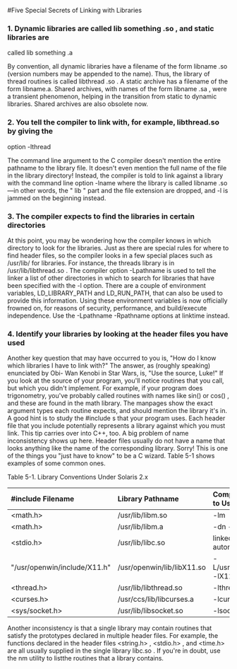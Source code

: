 #Five Special Secrets of Linking with Libraries

### 1. Dynamic libraries are called lib something .so , and static libraries are
called lib something .a

By convention, all dynamic libraries have a filename of the form libname .so
(version numbers may be appended to the name). Thus, the library of thread routines
is called libthread .so . A static archive has a filename of the form libname.a.
Shared archives, with names of the form libname .sa , were a transient
phenomenon, helping in the transition from static to dynamic libraries. Shared
archives are also obsolete now.

### 2. You tell the compiler to link with, for example, libthread.so by giving the
option -lthread

The command line argument to the C compiler doesn't mention the entire pathname to
the library file. It doesn't even mention the full name of the file in the library
directory! Instead, the compiler is told to link against a library with the command line
option -lname where the library is called libname .so —in other words, the
" lib " part and the file extension are dropped, and -l is jammed on the beginning
instead.

### 3. The compiler expects to find the libraries in certain directories

At this point, you may be wondering how the compiler knows in which directory to
look for the libraries. Just as there are special rules for where to find header files, so
the compiler looks in a few special places such as /usr/lib/ for libraries. For
instance, the threads library is in /usr/lib/libthread.so .
The compiler option -Lpathname is used to tell the linker a list of other directories
in which to search for libraries that have been specified with the -l option. There are
a couple of environment variables, LD_LIBRARY_PATH and LD_RUN_PATH,
that can also be used to provide this information. Using these environment variables is
now officially frowned on, for reasons of security, performance, and build/execute
independence. Use the -Lpathname -Rpathname options at linktime instead.

### 4. Identify your libraries by looking at the header files you have used

Another key question that may have occurred to you is, "How do I know which
libraries I have to link with?" The answer, as (roughly speaking) enunciated by Obi-
Wan Kenobi in Star Wars, is, "Use the source, Luke!" If you look at the source of
your program, you'll notice routines that you call, but which you didn't implement. For
example, if your program does trigonometry, you've probably called routines with
names like sin() or cos() , and these are found in the math library. The manpages
show the exact argument types each routine expects, and should mention the library
it's in.
A good hint is to study the #include s that your program uses. Each header file that
you include potentially represents a library against which you must link. This tip
carries over into C++, too. A big problem of name inconsistency shows up here.
Header files usually do not have a name that looks anything like the name of the
corresponding library. Sorry! This is one of the things you "just have to know" to be a
C wizard. Table 5-1 shows examples of some common ones.

Table 5-1. Library Conventions Under Solaris 2.x

| #include Filename              | Library Pathname            | Compiler Option to Use |
|:-------------------------------|:----------------------------|:-----------------------|
| \<math.h\>                     |  /usr/lib/libm.so           | -lm
| \<math.h\>                     |  /usr/lib/libm.a            | -dn -lm
| \<stdio.h\>                    |  /usr/lib/libc.so           | linked in automatically
| "/usr/openwin/include/X11.h"   |  /usr/openwin/lib/libX11.so | -L/usr/openwin/lib<br>-lX11
| \<thread.h\>                   |  /usr/lib/libthread.so      | -lthread
| \<curses.h\>                   |  /usr/ccs/lib/libcurses.a   | -lcurses
| \<sys/socket.h\>               |  /usr/lib/libsocket.so      | -lsocket


Another inconsistency is that a single library may contain routines that satisfy the
prototypes declared in multiple header files. For example, the functions declared in the
header files <string.h> , <stdio.h> , and <time.h> are all usually
supplied in the single library libc.so . If you're in doubt, use the nm utility to listthe routines that a library contains.
